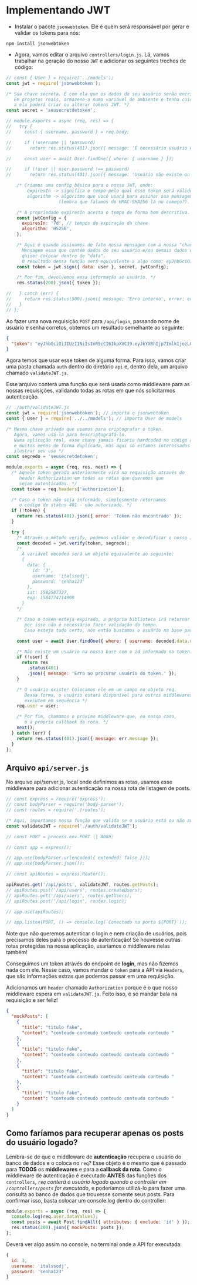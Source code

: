 # Implementando JWT
- Instalar o pacote `jsonwebtoken`. Ele é quem será responsável por gerar e validar os tokens para nós:
```
npm install jsonwebtoken
```

- Agora, vamos editar o arquivo `controllers/login.js`. Lá, vamos trabalhar na geração do nosso `JWT` e adicionar os seguintes trechos de código:
```js
// const { User } = require('../models');
const jwt = require('jsonwebtoken');

/* Sua chave secreta. É com ela que os dados do seu usuário serão encriptados.
   Em projetos reais, armazene-a numa variável de ambiente e tenha cuidado com ela, pois só quem tem acesso
   a ela poderá criar ou alterar tokens JWT. */
const secret = 'seusecretdetoken';

// module.exports = async (req, res) => {
//   try {
//     const { username, password } = req.body;

//     if (!username || !password)
//       return res.status(401).json({ message: 'É necessário usuário e senha para fazer login' });

//     const user = await User.findOne({ where: { username } });

//     if (!user || user.password !== password)
//       return res.status(401).json({ message: 'Usuário não existe ou senha inválida' });

    /* Criamos uma config básica para o nosso JWT, onde:
        expiresIn -> significa o tempo pelo qual esse token será válido;
        algorithm -> algoritmo que você usará para assinar sua mensagem
                    (lembra que falamos do HMAC-SHA256 lá no começo?). */

    /* A propriedade expiresIn aceita o tempo de forma bem descritiva. Por exemplo: '7d' = 7 dias. '8h' = 8 horas. */
    const jwtConfig = {
      expiresIn: '7d', // tempos de expiração da chave
      algorithm: 'HS256',
    };

    /* Aqui é quando assinamos de fato nossa mensagem com a nossa "chave secreta".
      Mensagem essa que contém dados do seu usuário e/ou demais dados que você
      quiser colocar dentro de "data".
      O resultado dessa função será equivalente a algo como: eyJhbGciOiJIUzI1NiIsInR5cCI6IkpXVCJ9.eyJkYXRhIjp7ImlkIjozLCJ1c2VybmFtZSI6Iml0YWxzc29kaiIsInBhc3N3b3JkIjoic2VuaGExMjMifSwiaWF0IjoxNjM4OTc1MTMyLCJleHAiOjE2Mzk1Nzk5MzJ9.hnpmu2p61Il8wdQfmUiJ7wiWXgw8UuioOU_D2RnB9kY */
    const token = jwt.sign({ data: user }, secret, jwtConfig);

    /* Por fim, devolvemos essa informação ao usuário. */
    res.status(200).json({ token });

//   } catch (err) {
//     return res.status(500).json({ message: 'Erro interno', error: err.message });
//   }
// };
```

Ao fazer uma nova requisição `POST` para `/api/login`, passando nome de usuário e senha corretos, obtemos um resultado semelhante ao seguinte:
```json
{
  "token": "eyJhbGciOiJIUzI1NiIsInR5cCI6IkpXVCJ9.eyJkYXRhIjp7ImlkIjozLCJ1c2VybmFtZSI6Iml0YWxzc29kaiIsInBhc3N3b3JkIjoic2VuaGExMjMifSwiaWF0IjoxNjM4OTc1MTMyLCJleHAiOjE2Mzk1Nzk5MzJ9.hnpmu2p61Il8wdQfmUiJ7wiWXgw8UuioOU_D2RnB9kY"
}
```

Agora temos que usar esse token de alguma forma. Para isso, vamos criar uma pasta chamada `auth` dentro do diretório `api` e, dentro dela, um arquivo chamado `validateJWT.js`.

Esse arquivo conterá uma função que será usada como middleware para as nossas requisições, validando todas as rotas em que nós solicitarmos autenticação.
```js
// ./auth/validateJWT.js
const jwt = require('jsonwebtoken'); // importa o jsonwebtoken 
const { User } = require('../../models'); // importa User de models

/* Mesma chave privada que usamos para criptografar o token.
   Agora, vamos usá-la para descriptografá-lo.
   Numa aplicação real, essa chave jamais ficaria hardcoded no código assim,
   e muitos menos de forma duplicada, mas aqui só estamos interessados em
   ilustrar seu uso */
const segredo = 'seusecretdetoken';

module.exports = async (req, res, next) => {
  /* Aquele token gerado anteriormente virá na requisição através do
     header Authorization em todas as rotas que queremos que
     sejam autenticadas. */
  const token = req.headers['authorization'];

  /* Caso o token não seja informado, simplesmente retornamos
     o código de status 401 - não autorizado. */
  if (!token) {
    return res.status(401).json({ error: 'Token não encontrado' });
  }

  try {
    /* Através o método verify, podemos validar e decodificar o nosso JWT. */
    const decoded = jwt.verify(token, segredo);
    /*
      A variável decoded será um objeto equivalente ao seguinte:
      {
        data: {
          id: '3',
          username: 'italssodj',
          password: 'senha123'
        },
        iat: 1582587327,
        exp: 1584774714908
      }
    */

    /* Caso o token esteja expirado, a própria biblioteca irá retornar um erro,
       por isso não é necessário fazer validação do tempo.
       Caso esteja tudo certo, nós então buscamos o usuário na base para obter seus dados atualizados */

    const user = await User.findOne({ where: { username: decoded.data.username } });

    /* Não existe um usuário na nossa base com o id informado no token. */
    if (!user) {
      return res
        .status(401)
        .json({ message: 'Erro ao procurar usuário do token.' });
    }

    /* O usuário existe! Colocamos ele em um campo no objeto req.
       Dessa forma, o usuário estará disponível para outros middlewares que
       executem em sequência */
    req.user = user;

    /* Por fim, chamamos o próximo middleware que, no nosso caso,
       é a própria callback da rota. */
    next();
  } catch (err) {
    return res.status(401).json({ message: err.message });
  }
};
```


## Arquivo `api/server.js`
No arquivo api/server.js, local onde definimos as rotas, usamos esse middleware para adicionar autenticação na nossa rota de listagem de posts.
```js
// const express = require('express');
// const bodyParser = require('body-parser');
// const routes = require('./routes');

/* Aqui, importamos nossa função que valida se o usuário está ou não autenticado */
const validateJWT = require('./auth/validateJWT');

// const PORT = process.env.PORT || 8080;

// const app = express();

// app.use(bodyParser.urlencoded({ extended: false }));
// app.use(bodyParser.json());

// const apiRoutes = express.Router();

apiRoutes.get('/api/posts', validateJWT, routes.getPosts);
// apiRoutes.post('/api/users', routes.createUsers);
// apiRoutes.get('/api/users', routes.getUsers);
// apiRoutes.post('/api/login', routes.login);

// app.use(apiRoutes);

// app.listen(PORT, () => console.log(`Conectado na porta ${PORT}`));
```

Note que não queremos autenticar o login e nem criação de usuários, pois precisamos deles para o processo de autenticação! Se houvesse outras rotas protegidas na nossa aplicação, usaríamos o middleware nelas também!

Conseguimos um token através do endpoint de **login**, mas não fizemos nada com ele. Nesse caso, vamos mandar o `token` para a API via `Headers`, que são informações extras que podemos passar em uma requisição.

Adicionamos um `header` chamado `Authorization` porque é o que nosso middleware espera em `validateJWT.js`.
Feito isso, é só mandar bala na requisição e ser feliz!
```json
{
  "mockPosts": [
    {
      "title": "titulo fake",
      "content": "conteudo conteudo conteudo conteudo conteudo "
    },
    {
      "title": "titulo fake",
      "content": "conteudo conteudo conteudo conteudo conteudo "
    },
    {
      "title": "titulo fake",
      "content": "conteudo conteudo conteudo conteudo conteudo "
    },
    {
      "title": "titulo fake",
      "content": "conteudo conteudo conteudo conteudo conteudo "
    }
  ]
}
```


## Como faríamos para recuperar apenas os posts do usuário logado?
Lembra-se de que o middleware de **autenticação** recupera o usuário do banco de dados e o coloca no `req`? Esse objeto é o mesmo que é passado para **TODOS** os **middlewares** e para a **callback da rota**. Como o middleware de autenticação é executado **ANTES** das funções dos `controllers`, *`req` conterá o usuário logado quando o controller em `/controllers/posts` for executado*, e poderíamos utilizá-lo para fazer uma consulta ao banco de dados que trouxesse somente seus posts. Para confirmar isso, basta colocar um console.log dentro do controller:
```js
module.exports = async (req, res) => {
  console.log(req.user.dataValues);
  const posts = await Post.findAll({ attributes: { exclude: 'id' } });
  res.status(200).json({ mockPosts: posts });
};
```

Deverá ver algo assim no console, no terminal onde a API for executada:
```js
{
  id: 3,
  username: 'italssodj',
  password: 'senha123'
}
```